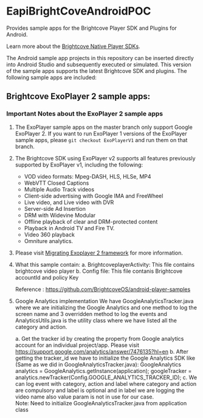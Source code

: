 EapiBrightCoveAndroidPOC
======================

Provides sample apps for the Brightcove Player SDK and Plugins for Android.

Learn more about the [Brightcove Native Player SDKs](https://support.brightcove.com/native-player-sdks).

The Android sample app projects in this repository can be inserted directly into Android Studio and subsequently executed or simulated.
This version of the sample apps supports the latest Brightcove SDK and plugins.  The following sample apps are included:

## Brightcove ExoPlayer 2 sample apps:

### Important Notes about the ExoPlayer 2 sample apps
1. The ExoPlayer sample apps on the master branch only support Google ExoPlayer 2. If you want to run ExoPlayer 1 versions of the ExoPlayer sample apps, please `git checkout ExoPlayerV1` and run them on that branch.
2. The Brightcove SDK using ExoPlayer v2 supports all features previously supported by ExoPlayer v1, including the following:
   * VOD video formats: Mpeg-DASH, HLS, HLSe, MP4
   * WebVTT Closed Captions
   * Multiple Audio Track videos
   * Client-side advertising with Google IMA and FreeWheel
   * Live video, and Live video with DVR
   * Server-side Ad Insertion
   * DRM with Widevine Modular
   * Offline playback of clear and DRM-protected content
   * Playback in Android TV and Fire TV.
   * Video 360 playback
   * Omniture analytics.

3. Please visit [Migrating Exoplayer 2 framework](https://support.brightcove.com/migrating-exoplayer-2-framework) for more information.

4. What this sample contain:
   a. BrightcoveplayerActivity: This file contains brightcove video player
   b. Config file: This file contanis Brightcove accountId and policy Key
   
   Reference : https://github.com/BrightcoveOS/android-player-samples
5. Google Analytics implementation
    We have GoogleAnalyticsTracker.java where we are initializing the Google Analytics and one method to 
    log the screen name and 3 overridden method to log the events and AnalyticsUtils.java is the 
    utility class where we have listed all the category and action.
    
    a. Get the tracker id by creating the property from Google analytics account for an individual project/app. 
    Please visit https://support.google.com/analytics/answer/7476135?hl=en
    b. After getting the tracker_id we have to initialize the Google Analytics SDK like (Same as we did in GoogleAnalyticsTracker.java):
       GoogleAnalytics analytics = GoogleAnalytics.getInstance(application);
       googleTracker = analytics.newTracker(Config.GOOGLE_ANALYTICS_TRACKER_ID);
    c. We can log event with category, action and label where category and action are compulsory and label is optional and in label we are 
       logging the video name also value param is not in use for our case.  
   Note: Need to initialize GoogleAnalyticsTracker.java from application class
   

